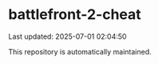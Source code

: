 # battlefront-2-cheat

Last updated: 2025-07-01 02:04:50

This repository is automatically maintained.
